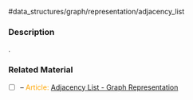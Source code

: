 #data_structures/graph/representation/adjacency_list

### Description

.
### Related Material

- [ ] – <font color="orange"> Article: </font>[Adjacency List - Graph Representation](https://www.programiz.com/dsa/graph-adjacency-list)